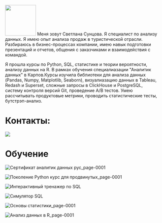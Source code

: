 <img src="https://media.giphy.com/media/v1.Y2lkPTc5MGI3NjExcTl3ODZvbXRoNDFjNnltcXd5ZWM2bzF6cjB2OWd5bHpjaWQ4ejRnbyZlcD12MV9pbnRlcm5hbF9naWZfYnlfaWQmY3Q9Zw/8N0nUKt9kDWhl8sCbw/giphy.gif" width="100"/> Меня зовут Светлана Сунцова. 
Я специалист по анализу данных. Я имею опыт анализа продаж в туристической отрасли. Разбираюсь в бизнес-процессах компании, имею навык подготовки презентаций и отчетов, общения с заказчиками и взаимодействия с командой.
</div>


Я прошла курсы по Python, SQL, статистике и теории вероятности, анализу данных на R. В рамках обучения специалиазации "Аналитик данных" в Карпов.Курсы изучила библиотеки для анализа данных (Pandas, Numpy, Matplotlib, Seaborn), визуалиазацию данных в Tableau, Redash и Superset, сложные запросы в ClickHouse и PostgreSQL, систему контроля версий Git, проведение A/B тестов. Умею рассчитывать продуктовые метрики, проводить статистические тесты,  бутстрэп-анализ.


# Контакты:
</div>
<div id="badges">
  <a href="https://t.me/Svet_lana897">
    <img src="https://img.shields.io/badge/Telegram-blue?logo=telegram&logoColor=white&style=for-the-badge"/>
  </a>
</div>

# Обучение
![Сертификат аналитик данных рус_page-0001](https://github.com/SvetlanaSuntsova/SvetlanaSuntsova/assets/152259002/bc1aa589-3513-470e-931c-7e0fa33b2189)

![Поколение Python курс для продвинутых_page-0001](https://github.com/SvetlanaSuntsova/SvetlanaSuntsova/assets/152259002/d5de45a0-b05f-48b5-aa5a-877d07909b7f)

![Интерактивный тренажер по SQL](https://github.com/SvetlanaSuntsova/SvetlanaSuntsova/assets/152259002/b731948e-d1c0-45ae-9f0d-c528ff7981ed)

![Симулятор SQL](https://github.com/SvetlanaSuntsova/SvetlanaSuntsova/assets/152259002/beb98b88-18fa-4b26-8276-5c52d36dc393)

![Основы статистики_page-0001](https://github.com/SvetlanaSuntsova/SvetlanaSuntsova/assets/152259002/de3ef1ca-5213-4c20-adcc-965f524690b3)

![Анализ данных в R_page-0001](https://github.com/SvetlanaSuntsova/SvetlanaSuntsova/assets/152259002/42fc41b4-4581-4205-a2fc-199cd91ad58f)
